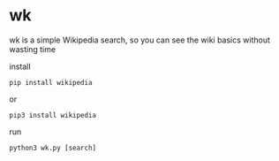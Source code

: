 # wk
wk is a simple Wikipedia search, so you can see the wiki basics without wasting time

install
```
pip install wikipedia
```
or
```
pip3 install wikipedia
```

run
```
python3 wk.py [search]
```
